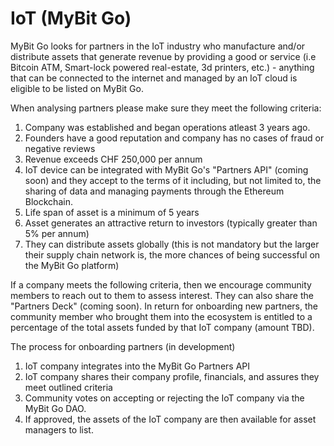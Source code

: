 # IoT \(MyBit Go\)

MyBit Go looks for partners in the IoT industry who manufacture and/or distribute assets that generate revenue by providing a good or service \(i.e Bitcoin ATM, Smart-lock powered real-estate, 3d printers, etc.\) - anything that can be connected to the internet and managed by an IoT cloud is eligible to be listed on MyBit Go.

When analysing partners please make sure they meet the following criteria:

1. Company was established and began operations atleast 3 years ago.
2. Founders have a good reputation and company has no cases of fraud or negative reviews
3. Revenue exceeds CHF 250,000 per annum
4. IoT device can be integrated with MyBit Go's "Partners API" \(coming soon\) and they accept to the terms of it including, but not limited to, the sharing of data and managing payments through the Ethereum Blockchain.
5. Life span of asset is a minimum of 5 years
6. Asset generates an attractive return to investors \(typically greater than 5% per annum\)
7. They can distribute assets globally \(this is not mandatory but the larger their supply chain network is, the more chances of being successful on the MyBit Go platform\)

If a company meets the following criteria, then we encourage community members to reach out to them to assess interest. They can also share the "Partners Deck" \(coming soon\). In return for onboarding new partners, the community member who brought them into the ecosystem is entitled to a percentage of the total assets funded by that IoT company \(amount TBD\).

The process for onboarding partners \(in development\)

1. IoT company integrates into the MyBit Go Partners API
2. IoT company shares their company profile, financials, and assures they meet outlined criteria
3. Community votes on accepting or rejecting the IoT company via the MyBit Go DAO.
4. If approved, the assets of the IoT company are then available for asset managers to list.

